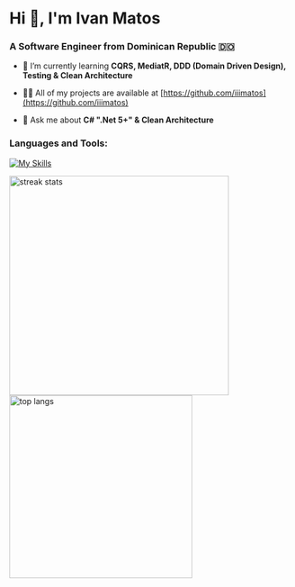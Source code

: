 <h1>Hi 👋, I'm Ivan Matos</h1>
<h3>A Software Engineer from Dominican Republic 🇩🇴</h3>

- 🌱 I’m currently learning **CQRS, MediatR, DDD (Domain Driven Design), Testing & Clean Architecture**

- 👨‍💻 All of my projects are available at [https://github.com/iiimatos](https://github.com/iiimatos)

- 💬 Ask me about **C# ".Net 5+" & Clean Architecture**

<h3 align="left">Languages and Tools:</h3>

[![My Skills](https://skillicons.dev/icons?i=cs,js,ts,html,css,docker,dotnet,react,nextjs,nodejs,nestjs,tailwind,mysql,mongodb,vscode,git)](https://skillicons.dev)

<img width=390 src="https://streak-stats.demolab.com/?user=iiimatos&count_private=true&theme=react&border_radius=10" alt="streak stats"/>
<img width=325 align="center" src="https://github-readme-stats-salesp07.vercel.app/api/top-langs/?username=iiimatos&hide=HTML&langs_count=8&layout=compact&theme=react&border_radius=10&size_weight=0.5&count_weight=0.5&exclude_repo=github-readme-stats" alt="top langs" />
